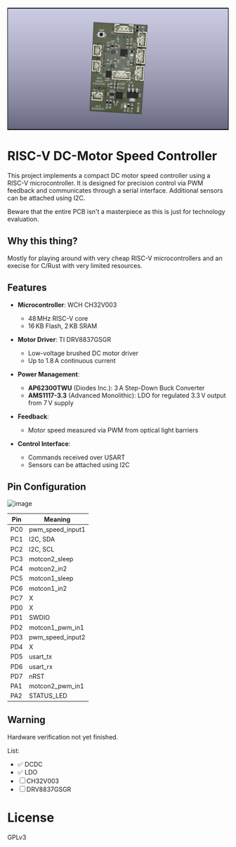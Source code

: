 ![docs](pictures/minispeedcontroller_pcb.jpg)

# RISC-V DC-Motor Speed Controller

This project implements a compact DC motor speed controller using a RISC-V microcontroller. It is designed for precision control via PWM feedback and communicates through a serial interface. Additional  sensors can be attached using I2C.

Beware that the entire PCB isn't a masterpiece as this is just for technology evaluation. 

## Why this thing?

Mostly for playing around with very cheap RISC-V microcontrollers and an execise for C/Rust with very limited resources.


## Features

- **Microcontroller**: WCH CH32V003  
  - 48 MHz RISC-V core  
  - 16 KB Flash, 2 KB SRAM  

- **Motor Driver**: TI DRV8837GSGR  
  - Low-voltage brushed DC motor driver  
  - Up to 1.8 A continuous current  

- **Power Management**:  
  - **AP62300TWU** (Diodes Inc.): 3 A Step-Down Buck Converter  
  - **AMS1117-3.3** (Advanced Monolithic): LDO for regulated 3.3 V output from 7 V supply  

- **Feedback**:  
  - Motor speed measured via PWM from optical light barriers  

- **Control Interface**:  
  - Commands received over USART
  - Sensors can be attached using I2C  


## Pin Configuration

![image](https://github.com/user-attachments/assets/b424ab9a-8a29-4e83-9ee3-e595265dfe8d)


| Pin | Meaning          |
|-----|------------------|
| PC0 | pwm_speed_input1 |
| PC1 | I2C, SDA         |
| PC2 | I2C, SCL         |
| PC3 | motcon2_sleep    |
| PC4 | motcon2_in2      |
| PC5 | motcon1_sleep    |
| PC6 | motcon1_in2      |
| PC7 | X                |
| PD0 | X                |
| PD1 | SWDIO            |
| PD2 | motcon1_pwm_in1  |
| PD3 | pwm_speed_input2 |
| PD4 | X                |
| PD5 | usart_tx         |
| PD6 | usart_rx         |
| PD7 | nRST             |
| PA1 | motcon2_pwm_in1  |
| PA2 | STATUS_LED       |


## Warning

Hardware verification not yet finished.

List:
 - ✅ DCDC
 - ✅ LDO
 - ☐ CH32V003
 - ☐ DRV8837GSGR
 


# License

GPLv3

